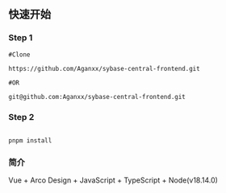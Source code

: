 ## 快速开始

### Step 1

```ssh
#Clone

https://github.com/Aganxx/sybase-central-frontend.git

#OR

git@github.com:Aganxx/sybase-central-frontend.git

```

### Step 2

```ssh

pnpm install

```

### 简介

Vue + Arco Design + JavaScript + TypeScript + Node(v18.14.0)
